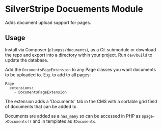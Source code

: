 # SilverStripe Docuements Module

Adds document upload support for pages.

## Usage

Install via Composer (`plumpss/documents`), as a Git submodule or download the repo and export into a directory within your project. Run `dev/build` to update the database.

Add the `DocumentsPageExtension` to any Page classes you want documents to be uploaded to. E.g. to add to all pages:

```
Page
  extensions:
    - DocumentsPageExtension
```

The extension adds a 'Documents' tab in the CMS with a sortable grid field of documents that can be added to.

Documents are added as a `has_many` so can be accessed in PHP as `$page->Documents()` and in templates as `$Documents`.